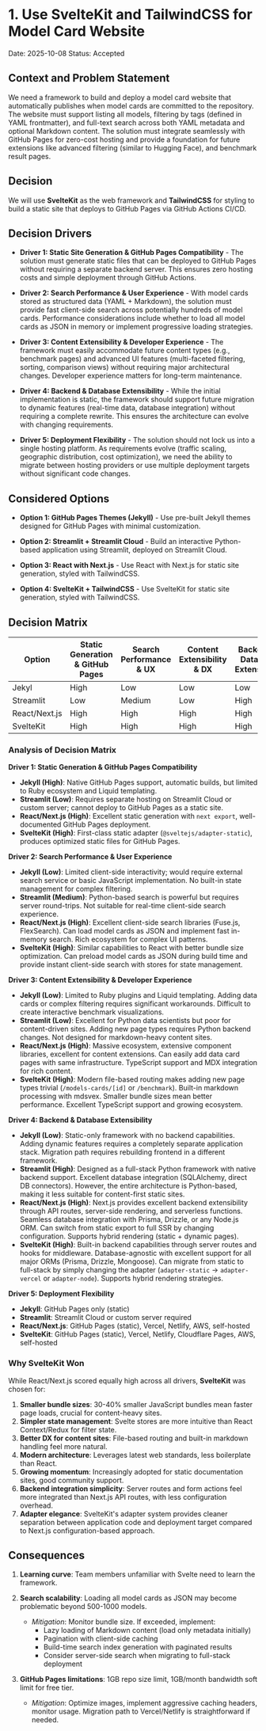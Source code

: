 # 1. Use SvelteKit and TailwindCSS for Model Card Website

Date: 2025-10-08
Status: Accepted

## Context and Problem Statement

We need a framework to build and deploy a model card website that automatically publishes when model cards are committed to the repository. The website must support listing all models, filtering by tags (defined in YAML frontmatter), and full-text search across both YAML metadata and optional Markdown content. The solution must integrate seamlessly with GitHub Pages for zero-cost hosting and provide a foundation for future extensions like advanced filtering (similar to Hugging Face), and benchmark result pages.

## Decision

We will use **SvelteKit** as the web framework and **TailwindCSS** for styling to build a static site that deploys to GitHub Pages via GitHub Actions CI/CD.

## Decision Drivers

- **Driver 1: Static Site Generation & GitHub Pages Compatibility** - The solution must generate static files that can be deployed to GitHub Pages without requiring a separate backend server. This ensures zero hosting costs and simple deployment through GitHub Actions.

- **Driver 2: Search Performance & User Experience** - With model cards stored as structured data (YAML + Markdown), the solution must provide fast client-side search across potentially hundreds of model cards. Performance considerations include whether to load all model cards as JSON in memory or implement progressive loading strategies.

- **Driver 3: Content Extensibility & Developer Experience** - The framework must easily accommodate future content types (e.g., benchmark pages) and advanced UI features (multi-faceted filtering, sorting, comparison views) without requiring major architectural changes. Developer experience matters for long-term maintenance.

- **Driver 4: Backend & Database Extensibility** - While the initial implementation is static, the framework should support future migration to dynamic features (real-time data, database integration) without requiring a complete rewrite. This ensures the architecture can evolve with changing requirements.

- **Driver 5: Deployment Flexibility** - The solution should not lock us into a single hosting platform. As requirements evolve (traffic scaling, geographic distribution, cost optimization), we need the ability to migrate between hosting providers or use multiple deployment targets without significant code changes.

## Considered Options

- **Option 1: GitHub Pages Themes (Jekyll)** - Use pre-built Jekyll themes designed for GitHub Pages with minimal customization.

- **Option 2: Streamlit + Streamlit Cloud** - Build an interactive Python-based application using Streamlit, deployed on Streamlit Cloud.

- **Option 3: React with Next.js** - Use React with Next.js for static site generation, styled with TailwindCSS.

- **Option 4: SvelteKit + TailwindCSS** - Use SvelteKit for static site generation, styled with TailwindCSS.

## Decision Matrix

| Option | Static Generation & GitHub Pages | Search Performance & UX | Content Extensibility & DX | Backend & Database Extensibility | Deployment Flexibility |
| ------ | -------------------------------- | ----------------------- | -------------------------- | -------------------------------- | ---------------------- |
| Jekyl | High | Low | Low | Low | Low |
| Streamlit | Low | Medium | Low | High | Low |
| React/Next.js | High | High | High | High | High |
| SvelteKit | High | High | High | High | High |

### Analysis of Decision Matrix

**Driver 1: Static Generation & GitHub Pages Compatibility**
- **Jekyll (High)**: Native GitHub Pages support, automatic builds, but limited to Ruby ecosystem and Liquid templating.
- **Streamlit (Low)**: Requires separate hosting on Streamlit Cloud or custom server; cannot deploy to GitHub Pages as a static site.
- **React/Next.js (High)**: Excellent static generation with `next export`, well-documented GitHub Pages deployment.
- **SvelteKit (High)**: First-class static adapter (`@sveltejs/adapter-static`), produces optimized static files for GitHub Pages.

**Driver 2: Search Performance & User Experience**
- **Jekyll (Low)**: Limited client-side interactivity; would require external search service or basic JavaScript implementation. No built-in state management for complex filtering.
- **Streamlit (Medium)**: Python-based search is powerful but requires server round-trips. Not suitable for real-time client-side search experience.
- **React/Next.js (High)**: Excellent client-side search libraries (Fuse.js, FlexSearch). Can load model cards as JSON and implement fast in-memory search. Rich ecosystem for complex UI patterns.
- **SvelteKit (High)**: Similar capabilities to React with better bundle size optimization. Can preload model cards as JSON during build time and provide instant client-side search with stores for state management.

**Driver 3: Content Extensibility & Developer Experience**
- **Jekyll (Low)**: Limited to Ruby plugins and Liquid templating. Adding data cards or complex filtering requires significant workarounds. Difficult to create interactive benchmark visualizations.
- **Streamlit (Low)**: Excellent for Python data scientists but poor for content-driven sites. Adding new page types requires Python backend changes. Not designed for markdown-heavy content sites.
- **React/Next.js (High)**: Massive ecosystem, extensive component libraries, excellent for content extensions. Can easily add data card pages with same infrastructure. TypeScript support and MDX integration for rich content.
- **SvelteKit (High)**: Modern file-based routing makes adding new page types trivial (`/models-cards/[id]` or `/benchmark`). Built-in markdown processing with mdsvex. Smaller bundle sizes mean better performance. Excellent TypeScript support and growing ecosystem.

**Driver 4: Backend & Database Extensibility**
- **Jekyll (Low)**: Static-only framework with no backend capabilities. Adding dynamic features requires a completely separate application stack. Migration path requires rebuilding frontend in a different framework.
- **Streamlit (High)**: Designed as a full-stack Python framework with native backend support. Excellent database integration (SQLAlchemy, direct DB connectors). However, the entire architecture is Python-based, making it less suitable for content-first static sites.
- **React/Next.js (High)**: Next.js provides excellent backend extensibility through API routes, server-side rendering, and serverless functions. Seamless database integration with Prisma, Drizzle, or any Node.js ORM. Can switch from static export to full SSR by changing configuration. Supports hybrid rendering (static + dynamic pages).
- **SvelteKit (High)**: Built-in backend capabilities through server routes and hooks for middleware. Database-agnostic with excellent support for all major ORMs (Prisma, Drizzle, Mongoose). Can migrate from static to full-stack by simply changing the adapter (`adapter-static` → `adapter-vercel` or `adapter-node`). Supports hybrid rendering strategies.

**Driver 5: Deployment Flexibility**
- **Jekyll**: GitHub Pages only (static)
- **Streamlit**: Streamlit Cloud or custom server required
- **React/Next.js**: GitHub Pages (static), Vercel, Netlify, AWS, self-hosted
- **SvelteKit**: GitHub Pages (static), Vercel, Netlify, Cloudflare Pages, AWS, self-hosted

### Why SvelteKit Won

While React/Next.js scored equally high across all drivers, **SvelteKit** was chosen for:
1. **Smaller bundle sizes**: 30-40% smaller JavaScript bundles mean faster page loads, crucial for content-heavy sites.
2. **Simpler state management**: Svelte stores are more intuitive than React Context/Redux for filter state.
3. **Better DX for content sites**: File-based routing and built-in markdown handling feel more natural.
4. **Modern architecture**: Leverages latest web standards, less boilerplate than React.
5. **Growing momentum**: Increasingly adopted for static documentation sites, good community support.
6. **Backend integration simplicity**: Server routes and form actions feel more integrated than Next.js API routes, with less configuration overhead.
7. **Adapter elegance**: SvelteKit's adapter system provides cleaner separation between application code and deployment target compared to Next.js configuration-based approach.

## Consequences

1. **Learning curve**: Team members unfamiliar with Svelte need to learn the framework.

2. **Search scalability**: Loading all model cards as JSON may become problematic beyond 500-1000 models.
   - *Mitigation*: Monitor bundle size. If exceeded, implement:
     - Lazy loading of Markdown content (load only metadata initially)
     - Pagination with client-side caching
     - Build-time search index generation with paginated results
     - Consider server-side search when migrating to full-stack deployment

3. **GitHub Pages limitations**: 1GB repo size limit, 1GB/month bandwidth soft limit for free tier.
   - *Mitigation*: Optimize images, implement aggressive caching headers, monitor usage. Migration path to Vercel/Netlify is straightforward if needed.